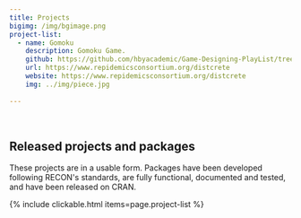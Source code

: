 ```yaml
---
title: Projects
bigimg: /img/bgimage.png
project-list:
  - name: Gomoku
    description: Gomoku Game.
    github: https://github.com/hbyacademic/Game-Designing-PlayList/tree/master/GD_014_GomokuAPP
    url: https://www.repidemicsconsortium.org/distcrete
    website: https://www.repidemicsconsortium.org/distcrete
    img: ../img/piece.jpg
  
---
```




<br>

## Released projects and packages

These projects are in a usable form. Packages have been developed following
RECON's standards, are fully functional, documented and tested, and have been
released on CRAN.

{% include clickable.html items=page.project-list %}
